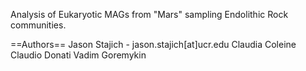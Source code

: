 Analysis of Eukaryotic MAGs from "Mars" sampling Endolithic Rock communities. 

==Authors==
Jason Stajich - jason.stajich[at]ucr.edu
Claudia Coleine
Claudio Donati
Vadim Goremykin
